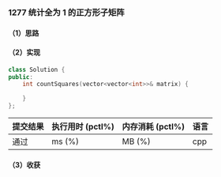 ### 1277 统计全为 1 的正方形子矩阵

#### （1）思路

#### （2）实现

```cpp
class Solution {
public:
    int countSquares(vector<vector<int>>& matrix) {

    }
};
```

| 提交结果 | 执行用时 (pctl%) | 内存消耗 (pctl%) | 语言 |
|:---------|:-----------------|:-----------------|:-----|
| 通过     |  ms (%)   |  MB (%)  | cpp  |

#### （3）收获

